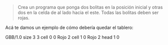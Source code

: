 > Crea un programa que ponga dos bolitas en la posición inicial y otras dos en la celda de al lado hacia el este. Todas las bolitas deben ser rojas.

Acá te damos un ejemplo de cómo debería quedar el tablero:

<gs-board> 
  GBB/1.0 
  size 3 3 
  cell 0 0 Rojo 2 
  cell 1 0 Rojo 2 
  head 1 0 
</gs-board>